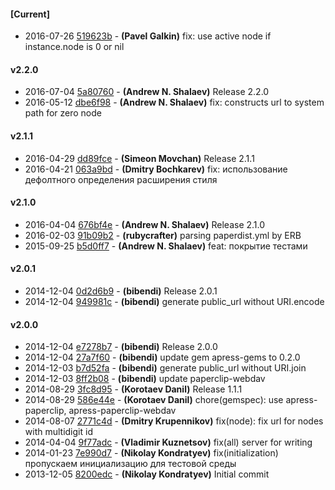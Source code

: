 
#### [Current]
 * 2016-07-26 [519623b](../../commit/519623b) - __(Pavel Galkin)__ fix: use active node if instance.node is 0 or nil

#### v2.2.0
 * 2016-07-04 [5a80760](../../commit/5a80760) - __(Andrew N. Shalaev)__ Release 2.2.0
 * 2016-05-12 [dbe6f98](../../commit/dbe6f98) - __(Andrew N. Shalaev)__ fix: constructs url to system path for zero node

#### v2.1.1
 * 2016-04-29 [dd89fce](../../commit/dd89fce) - __(Simeon Movchan)__ Release 2.1.1
 * 2016-04-21 [063a9bd](../../commit/063a9bd) - __(Dmitry Bochkarev)__ fix: использование дефолтного определения расширения стиля

#### v2.1.0
 * 2016-04-04 [676bf4e](../../commit/676bf4e) - __(Andrew N. Shalaev)__ Release 2.1.0
 * 2016-02-03 [91b09b2](../../commit/91b09b2) - __(rubycrafter)__ parsing paperdist.yml by ERB
 * 2015-09-25 [b5d0ff7](../../commit/b5d0ff7) - __(Andrew N. Shalaev)__ feat: покрытие тестами

#### v2.0.1
 * 2014-12-04 [0d2d6b9](../../commit/0d2d6b9) - __(bibendi)__ Release 2.0.1
 * 2014-12-04 [949981c](../../commit/949981c) - __(bibendi)__ generate public_url without URI.encode

#### v2.0.0
 * 2014-12-04 [e7278b7](../../commit/e7278b7) - __(bibendi)__ Release 2.0.0
 * 2014-12-04 [27a7f60](../../commit/27a7f60) - __(bibendi)__ update gem apress-gems to 0.2.0
 * 2014-12-03 [b7d52fa](../../commit/b7d52fa) - __(bibendi)__ generate public_url without URI.join
 * 2014-12-03 [8ff2b08](../../commit/8ff2b08) - __(bibendi)__ update paperclip-webdav
 * 2014-08-29 [3fc8d95](../../commit/3fc8d95) - __(Korotaev Danil)__ Release 1.1.1
 * 2014-08-29 [586e44e](../../commit/586e44e) - __(Korotaev Danil)__ chore(gemspec): use apress-paperclip, apress-paperclip-webdav
 * 2014-08-07 [2771c4d](../../commit/2771c4d) - __(Dmitry Krupennikov)__ fix(node): fix url for nodes with multidigit id
 * 2014-04-04 [9f77adc](../../commit/9f77adc) - __(Vladimir Kuznetsov)__ fix(all) server for writing
 * 2014-01-23 [7e990d7](../../commit/7e990d7) - __(Nikolay Kondratyev)__ fix(initialization) пропускаем инициализацию для тестовой среды
 * 2013-12-05 [8200edc](../../commit/8200edc) - __(Nikolay Kondratyev)__ Initial commit
